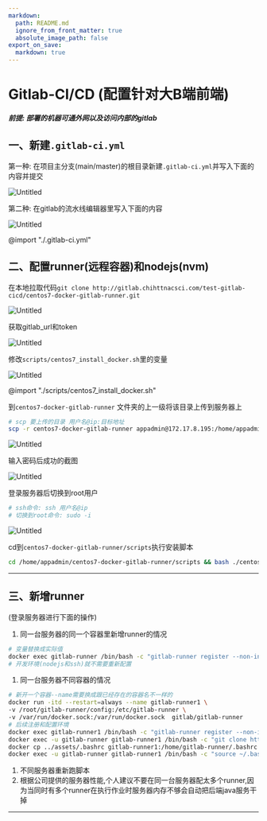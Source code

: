 ```yaml
---
markdown:
  path: README.md
  ignore_from_front_matter: true
  absolute_image_path: false
export_on_save:
  markdown: true
---
```

# Gitlab-CI/CD (配置针对大B端前端)

***前提: 部署的机器可通外网以及访问内部的gitlab***

## 一、新建`.gitlab-ci.yml`

第一种: 在项目主分支(main/master)的根目录新建`.gitlab-ci.yml`并写入下面的内容并提交

![Untitled](assets/images/Untitled.png)

第二种: 在gitlab的流水线编辑器里写入下面的内容

![Untitled](assets/images/Untitled%201.png)

@import "./.gitlab-ci.yml"

## 二、配置runner(远程容器)和nodejs(nvm)

在本地拉取代码`git clone http://gitlab.chihttnacsci.com/test-gitlab-cicd/centos7-docker-gitlab-runner.git` 

![Untitled](assets/images/Untitled%202.png)

获取gitlab_url和token

![Untitled](assets/images/Untitled%203.png)

修改`scripts/centos7_install_docker.sh`里的变量

![Untitled](assets/images/Untitled%204.png)

@import "./scripts/centos7_install_docker.sh"

到`centos7-docker-gitlab-runner` 文件夹的上一级将该目录上传到服务器上

```bash
# scp 要上传的目录 用户名@ip:目标地址
scp -r centos7-docker-gitlab-runner appadmin@172.17.8.195:/home/appadmin
```

![Untitled](assets/images/Untitled%205.png)

输入密码后成功的截图

![Untitled](assets/images/Untitled%206.png)

登录服务器后切换到root用户

```bash
# ssh命令: ssh 用户名@ip
# 切换到root命令: sudo -i
```

![Untitled](assets/images/Untitled%207.png)

cd到`centos7-docker-gitlab-runner/scripts`执行安装脚本

```bash
cd /home/appadmin/centos7-docker-gitlab-runner/scripts && bash ./centos7_install_docker.sh
```

---

## 三、新增runner

(登录服务器进行下面的操作)

1. 同一台服务器的同一个容器里新增runner的情况

```bash
# 变量替换成实际值
docker exec gitlab-runner /bin/bash -c "gitlab-runner register --non-interactive --url ${gitlab_url} --registration-token ${token} --executor 'shell' --description ${description}"
# 开发环境(nodejs和ssh)就不需要重新配置
```

1. 同一台服务器不同容器的情况

```bash
# 新开一个容器--name需要换成跟已经存在的容器名不一样的
docker run -itd --restart=always --name gitlab-runner1 \
-v /root/gitlab-runner/config:/etc/gitlab-runner \
-v /var/run/docker.sock:/var/run/docker.sock  gitlab/gitlab-runner
# 后续注册和配置环境
docker exec gitlab-runner1 /bin/bash -c "gitlab-runner register --non-interactive --url ${gitlab_url} --registration-token ${token} --executor 'shell' --description ${description}"
docker exec -u gitlab-runner gitlab-runner1 /bin/bash -c "git clone https://gitee.com/mirrors/nvm ~/.nvm"
docker cp ../assets/.bashrc gitlab-runner1:/home/gitlab-runner/.bashrc
docker exec -u gitlab-runner gitlab-runner1 /bin/bash -c "source ~/.bashrc && nvm install ${nodejs_version} && nvm use ${nodejs_version} && npm i -g yarn"
```

1. 不同服务器重新跑脚本
2. 根据公司提供的服务器性能,个人建议不要在同一台服务器配太多个runner,因为当同时有多个runner在执行作业时服务器内存不够会自动把后端java服务干掉

---